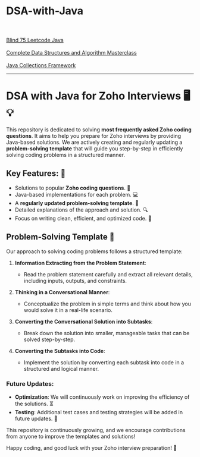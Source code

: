 # DSA-with-Java<br/><br/>
[Blind 75 Leetcode Java](https://youtu.be/PieZjz2Pyhw?si=qJ9pHotrskaesCkZ)<br/>  
[Complete Data Structures and Algorithm Masterclass](https://youtu.be/cD2pbCulF74?si=J2Q-hzkSmGHR4lCU)<br/>  
[Java Collections Framework](https://youtu.be/GdAon80-0KA?si=uoIcIUEpzoSTF6Y8)<br/>  

---
# DSA with Java for Zoho Interviews 🖥️💡

This repository is dedicated to solving **most frequently asked Zoho coding questions**. It aims to help you prepare for Zoho interviews by providing Java-based solutions. We are actively creating and regularly updating a **problem-solving template** that will guide you step-by-step in efficiently solving coding problems in a structured manner.

## Key Features: 🌟
- Solutions to popular **Zoho coding questions**. 📑
- Java-based implementations for each problem. 💻
- A **regularly updated problem-solving template**. 📝
- Detailed explanations of the approach and solution. 🔍
- Focus on writing clean, efficient, and optimized code. 🚀

## Problem-Solving Template 🧩

Our approach to solving coding problems follows a structured template:

1. **Information Extracting from the Problem Statement**:  
   - Read the problem statement carefully and extract all relevant details, including inputs, outputs, and constraints.

2. **Thinking in a Conversational Manner**:  
   - Conceptualize the problem in simple terms and think about how you would solve it in a real-life scenario.

3. **Converting the Conversational Solution into Subtasks**:  
   - Break down the solution into smaller, manageable tasks that can be solved step-by-step.

4. **Converting the Subtasks into Code**:  
   - Implement the solution by converting each subtask into code in a structured and logical manner.

### Future Updates:
- **Optimization**: We will continuously work on improving the efficiency of the solutions. ⏳
- **Testing**: Additional test cases and testing strategies will be added in future updates. 🧪

This repository is continuously growing, and we encourage contributions from anyone to improve the templates and solutions!

Happy coding, and good luck with your Zoho interview preparation! 🎯
